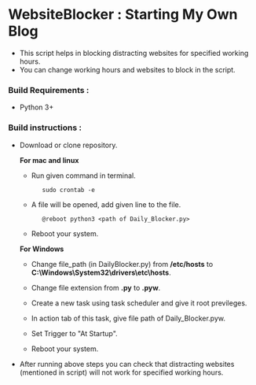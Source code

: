 # WebsiteBlocker : Starting My Own Blog
- This script helps in blocking distracting websites for specified working hours.
- You can change working hours and websites to block in the script.

### Build Requirements :
- Python 3+
     
### Build instructions :
- Download or clone repository.

  **For mac and linux**
   
  - Run given command in terminal.
    
     ```
        sudo crontab -e
     ```
     
  - A file will be opened, add given line to the file.
     
     ```
        @reboot python3 <path of Daily_Blocker.py>
     ```

  - Reboot your system.
  
  
  **For Windows**
  
  - Change file_path (in DailyBlocker.py) from **/etc/hosts** to **C:\Windows\System32\drivers\etc\hosts**.
  
  - Change file extension from **.py** to **.pyw**.
  
  - Create a new task using task scheduler and give it root previleges.
  
  - In action tab of this task, give file path of Daily_Blocker.pyw.
  
  - Set Trigger to "At Startup".
  
  - Reboot your system.
  
- After running above steps you can check that distracting websites (mentioned in script) will not work for specified working hours.
